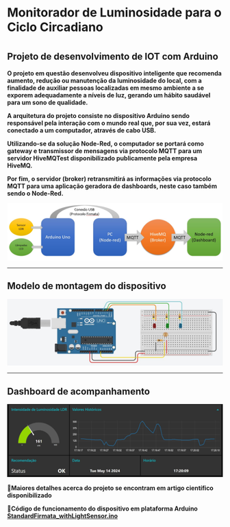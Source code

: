 

<h1>Monitorador de Luminosidade para o Ciclo Circadiano<h1>

## **Projeto de desenvolvimento de IOT com Arduino**



**O projeto em questão desenvolveu dispositivo inteligente que recomenda aumento, redução ou manutenção da luminosidade do local, com a finalidade de auxiliar pessoas localizadas em mesmo ambiente a se exporem adequadamente a níveis de luz, gerando um hábito saudável para um sono de qualidade.**

**A arquitetura do projeto consiste no dispositivo Arduino sendo responsável pela interação com o mundo real que, por sua vez, estará conectado a um computador, através de cabo USB.**

**Utilizando-se da solução Node-Red, o computador se portará como gateway e transmissor de mensagens via protocolo MQTT para um servidor HiveMQTest disponibilizado publicamente pela empresa HiveMQ.**

**Por fim, o servidor (broker) retransmitirá as informações via protocolo MQTT para uma aplicação geradora de dashboards, neste caso também sendo o Node-Red.**






!["arquitetura"](images/arquitetura.jpg)

------

## **Modelo de montagem do dispositivo**

!["modelo"](images/modelTinkerCad.jpg)

------

## **Dashboard de acompanhamento**

!["dashboard"](images/dashboard.jpg)



🔎**Maiores detalhes acerca do projeto se encontram em artigo científico disponibilizado**

📃**Código de funcionamento do dispositivo em plataforma Arduino [StandardFirmata_withLightSensor.ino](https://github.com/Jinebas/arduino-light-sensor/blob/master/StandardFirmata_withLightSensor.ino)**
